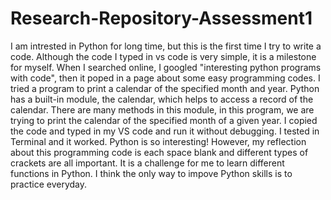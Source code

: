 # Research-Repository-Assessment1
I am intrested in Python for long time, but this is the first time I try to write a code. Although the code I typed in vs code is very simple, it is a milestone for myself.
When I searched online, I googled "interesting python programs with code", then it poped in a page about some easy programming codes.
I tried a program to print a calendar of the specified month and year.
Python has a built-in module, the calendar, which helps to access a record of the calendar. There are many methods in this module, in this program, we are trying to print the calendar of the specified month of a given year.
I copied the code and typed in my VS code and run it without debugging.
I tested in Terminal and it worked.
Python is so interesting!
However, my reflection about this programming code is each space blank and different types of crackets are all important. It is a challenge for me to learn different functions in Python.
I think the only way to impove Python skills is to practice everyday.
